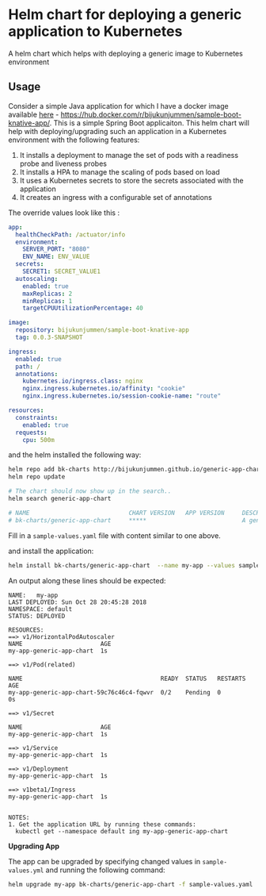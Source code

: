 # Helm chart for deploying a generic application to Kubernetes

A helm chart which helps with deploying a generic image to Kubernetes environment 

## Usage

Consider a simple Java application for which I have a docker image available [here](https://hub.docker.com/r/bijukunjummen/sample-boot-knative-app/) - https://hub.docker.com/r/bijukunjummen/sample-boot-knative-app/. This is a simple Spring Boot applicaiton. This helm chart will help with deploying/upgrading such an application in a Kubernetes environment with the following features:

1. It installs a deployment to manage the set of pods with a readiness probe and liveness probes 
1. It installs a HPA to manage the scaling of pods based on load
1. It uses a Kubernetes secrets to store the secrets associated with the application
1. It creates an ingress with a configurable set of annotations

The override values look like this :

```yaml
app:
  healthCheckPath: /actuator/info
  environment:
    SERVER_PORT: "8080"
    ENV_NAME: ENV_VALUE
  secrets:
    SECRET1: SECRET_VALUE1
  autoscaling:
    enabled: true
    maxReplicas: 2
    minReplicas: 1
    targetCPUUtilizationPercentage: 40    

image:
  repository: bijukunjummen/sample-boot-knative-app
  tag: 0.0.3-SNAPSHOT    

ingress:
  enabled: true
  path: /
  annotations:
    kubernetes.io/ingress.class: nginx
    nginx.ingress.kubernetes.io/affinity: "cookie"
    nginx.ingress.kubernetes.io/session-cookie-name: "route"

resources:
  constraints: 
    enabled: true
  requests:
    cpu: 500m
```

and the helm installed the following way:

```sh
helm repo add bk-charts http://bijukunjummen.github.io/generic-app-chart
helm repo update

# The chart should now show up in the search..
helm search generic-app-chart

# NAME                            CHART VERSION   APP VERSION     DESCRIPTION                              
# bk-charts/generic-app-chart     *****                           A generic Helm Chart for deploying an app
```


Fill in a `sample-values.yaml` file with content similar to one above.

and install the application:

```sh
helm install bk-charts/generic-app-chart  --name my-app --values sample-values.yaml
```

An output along these lines should be expected:

```
NAME:   my-app
LAST DEPLOYED: Sun Oct 28 20:45:28 2018
NAMESPACE: default
STATUS: DEPLOYED

RESOURCES:
==> v1/HorizontalPodAutoscaler
NAME                      AGE
my-app-generic-app-chart  1s

==> v1/Pod(related)

NAME                                       READY  STATUS   RESTARTS  AGE
my-app-generic-app-chart-59c76c46c4-fqwvr  0/2    Pending  0         0s

==> v1/Secret

NAME                      AGE
my-app-generic-app-chart  1s

==> v1/Service
my-app-generic-app-chart  1s

==> v1/Deployment
my-app-generic-app-chart  1s

==> v1beta1/Ingress
my-app-generic-app-chart  1s


NOTES:
1. Get the application URL by running these commands:
  kubectl get --namespace default ing my-app-generic-app-chart

```


**Upgrading App**

The app can be upgraded by specifying changed values in `sample-values.yml` and running the following command:

```sh
helm upgrade my-app bk-charts/generic-app-chart -f sample-values.yaml
```